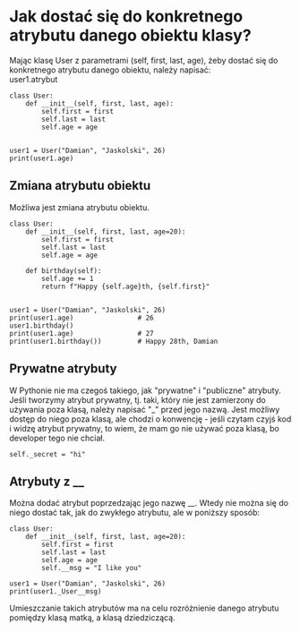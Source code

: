 # Jak dostać się do konkretnego atrybutu danego obiektu klasy?  
Mając klasę User z parametrami (self, first, last, age), żeby dostać się do konkretnego atrybutu danego obiektu, należy napisać:  
user1.atrybut  
  
```
class User:
    def __init__(self, first, last, age):
        self.first = first
        self.last = last
        self.age = age


user1 = User("Damian", "Jaskolski", 26)
print(user1.age)         
```
  
## Zmiana atrybutu obiektu  
Możliwa jest zmiana atrybutu obiektu.  
  
```
class User:
    def __init__(self, first, last, age=20):
        self.first = first
        self.last = last
        self.age = age

    def birthday(self):
        self.age += 1
        return f"Happy {self.age}th, {self.first}"


user1 = User("Damian", "Jaskolski", 26)
print(user1.age)                # 26
user1.birthday()         
print(user1.age)                # 27
print(user1.birthday())         # Happy 28th, Damian
```
  
## Prywatne atrybuty   
W Pythonie nie ma czegoś takiego, jak "prywatne" i "publiczne" atrybuty. Jeśli tworzymy atrybut prywatny, tj. taki, który nie jest zamierzony do używania poza klasą, należy napisać "_" przed jego nazwą. Jest możliwy dostęp do niego poza klasą, ale chodzi o konwencję - jeśli czytam czyjś kod i widzę atrybut prywatny, to wiem, że mam go nie używać poza klasą, bo developer tego nie chciał.  

```
self._secret = "hi"
```
  
## Atrybuty z __   
Można dodać atrybut poprzedzając jego nazwę __. Wtedy nie można się do niego dostać tak, jak do zwykłego atrybutu, ale w poniższy sposób:  
```
class User:
    def __init__(self, first, last, age=20):
        self.first = first
        self.last = last
        self.age = age
        self.__msg = "I like you"
        
user1 = User("Damian", "Jaskolski", 26)
print(user1._User__msg)
```
Umieszczanie takich atrybutów ma na celu rozróżnienie danego atrybutu pomiędzy klasą matką, a klasą dziedziczącą.
